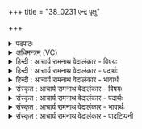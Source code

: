 +++
title = "38_0231 एन्द्र पृक्षु"

+++
<details><summary>पदपाठः</summary>

आ꣢। इ꣣न्द्र। पृक्षु꣢। का꣡सु꣢꣯। चि꣣त्। नृम्ण꣢म्। त꣣नू꣡षु꣢। धे꣣हि। नः। स꣡त्रा꣢꣯जित्। स꣡त्रा꣢꣯। जि꣣त्। उग्र। पौँ꣡स्य꣢꣯म्। २३१।
</details>

<details><summary>अधिमन्त्रम् (VC)</summary>

- इन्द्रः
- विश्वामित्रो गाथिनोऽभीपाद् उदलो वा
- गायत्री
- षड्जः
- ऐन्द्रं काण्डम्
</details>

<details><summary>हिन्दी : आचार्य रामनाथ वेदालंकार - विषयः</summary>

अगले मन्त्र में परमात्मा और राजा से बलादि की प्रार्थना की गयी है।
</details>

<details><summary>हिन्दी : आचार्य रामनाथ वेदालंकार - पदार्थः</summary>

पदार्थान्वय -  हे (इन्द्र) शत्रुविदारक तथा दुःखच्छेदक परमात्मन् और राजन् ! आप (कासुचित् पृक्षु) जिन किन्हीं भी देवासुर-संग्रामों में (नः) हमारे (तनूषु) शरीरों में (नृम्णम्) बल (आधेहि) स्थापित कीजिए। हे (सत्राजित्) सत्यजयी अथवा सदाजयी, (उग्र) तीव्र तेजवाले परमात्मन् व राजन् ! आप हममें (पौंस्यम्) धर्म-अर्थ-काम-मोक्षरूप पुरुषार्थ को स्थापित कीजिए ॥९॥ इस मन्त्र में श्लेषालङ्कार है ॥९॥
</details>

<details><summary>हिन्दी : आचार्य रामनाथ वेदालंकार - भावार्थः</summary>

भावार्थ -  जैसे परमात्मा सभी आन्तरिक और बाह्य संग्रामों में, शत्रुओं को जीतने और धर्म-अर्थ-काम-मोक्ष को प्राप्त करने के लिए प्रेरित करता है, वैसे ही राजा भी करे ॥९॥
</details>

<details><summary>संस्कृत : आचार्य रामनाथ वेदालंकार - विषयः</summary>

अथ परमात्मानं राजानं च बलादिकं प्रार्थयमान आह।
</details>

<details><summary>संस्कृत : आचार्य रामनाथ वेदालंकार - पदार्थः</summary>

पदार्थान्वय -  हे (इन्द्र) शत्रुविदारक दुःखच्छेदक परमात्मन् राजन् वा ! त्वम् (कासुचित् पृक्षु१) येषु केषुचित् देवासुरसंग्रामेषु। पृच्यन्ते परस्परं संसृज्यन्ते यत्र ताः पृचः संग्रामाः तासु, पृची सम्पर्के धातोः क्विपि रूपम्। (नः) अस्माकम् (तनूषु) शरीरेषु (नृम्णम्) बलं स्फूर्तिं वा। नृम्णमिति बलनाम। निघं० २।९, नृम्णं बलं, नॄन् नतम्। निरु० ११।७५। (आ धेहि) आस्थापय। हे (सत्राजित्२) सत्यजित् सदाजिद् वा ! सत्रा इति सत्यनाम। निघं० ३।१०। (उग्र) तीव्रतेजस्क परमात्मन् राजन् वा ! त्वम् अस्मासु (पौंस्यम्) आत्मबलं धर्मार्थकाममोक्षरूपं पुरुषार्थ चापि आधेहि। पुंसो भावः कर्म वा पौंस्यम्, ष्यञ् प्रत्ययः। पौस्यमिति बलनाम। निघं० २।९। ॥९॥ अत्र श्लेषालङ्कारः ॥९॥
</details>

<details><summary>संस्कृत : आचार्य रामनाथ वेदालंकार - भावार्थः</summary>

भावार्थ -  यथा परमात्मा सर्वेष्वान्तरिकेषु बाह्येषु च संग्रामेषु शत्रून् विजेतुं धर्मार्थकाममोक्षानधिगन्तुं च प्रेरयति तथा राजापि कुर्यात् ॥९॥
</details>

<details><summary>संस्कृत : आचार्य रामनाथ वेदालंकार - पादटिप्पनी</summary>

टिप्पनी -   १. पृक्षु। पृची सम्पर्के इत्यस्येदं रूपम्। सम्पृच्यन्ते यस्यां यागक्रियायां यजमाना देवैः सह सा पृक्। तासु पृक्षु। यागक्रियासु इत्यर्थः—इति वि०। सङ्ग्रामेषु—इति भ०। सम्पृक्तासु कासुचित्—इति सा०। २. सत्रा शब्दः यद्यपि सत्यनाम, तथापीह सदाशब्दस्यार्थे द्रष्टव्यः। सदाजिदिति सत्राजित्। सदा शत्रूणां जेता इत्यर्थः—इति वि०। सर्वस्य जेतः—इति भ०। द्वादशाहादिभिः सत्रैः जीयमानो वशीक्रियमाणः सन्—इति सा०।
</details>
